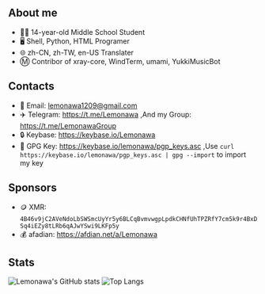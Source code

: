 ## About me
* 👨‍🎓 14-year-old Middle School Student
* 🖥️ Shell, Python, HTML Programer
* 🌐 zh-CN, zh-TW, en-US Translater
* Ⓜ️ Contribor of xray-core, WindTerm, umami, YukkiMusicBot
## Contacts
* 📧 Email: lemonawa1209@gmail.com
* ✈️ Telegram: https://t.me/Lemonawa ,And my Group: https://t.me/LemonawaGroup
* 🔒 Keybase: https://keybase.io/Lemonawa
* 🔑 GPG Key: https://keybase.io/lemonawa/pgp_keys.asc ,Use `curl https://keybase.io/lemonawa/pgp_keys.asc | gpg --import` to import my key
## Sponsors
* 🪙 XMR: `4B46v9jC2AVeNdoLbSWSmcUyYr5y6BLCqBvmvwgpLpdkCHNfUhTPZRfY7cm5k9r4BxDSq4iEZy8tLRb6qAJwYSwi9LKFp5y`
* 💰 afadian: https://afdian.net/a/Lemonawa
## Stats
![Lemonawa's GitHub stats](https://github-readme-stats.vercel.app/api?username=Lemonawa&show_icons=true&include_all_commits=true)
![Top Langs](https://github-readme-stats.vercel.app/api/top-langs/?username=Lemonawa)
